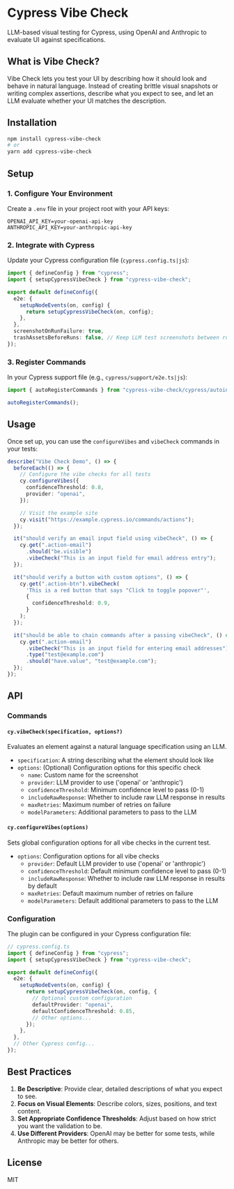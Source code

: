 # Cypress Vibe Check

LLM-based visual testing for Cypress, using OpenAI and Anthropic to evaluate UI against specifications.

## What is Vibe Check?

Vibe Check lets you test your UI by describing how it should look and behave in natural language. Instead of creating brittle visual snapshots or writing complex assertions, describe what you expect to see, and let an LLM evaluate whether your UI matches the description.

## Installation

```bash
npm install cypress-vibe-check
# or
yarn add cypress-vibe-check
```

## Setup

### 1. Configure Your Environment

Create a `.env` file in your project root with your API keys:

```
OPENAI_API_KEY=your-openai-api-key
ANTHROPIC_API_KEY=your-anthropic-api-key
```

### 2. Integrate with Cypress

Update your Cypress configuration file (`cypress.config.ts|js`):

```typescript
import { defineConfig } from "cypress";
import { setupCypressVibeCheck } from "cypress-vibe-check";

export default defineConfig({
  e2e: {
    setupNodeEvents(on, config) {
      return setupCypressVibeCheck(on, config);
    },
  },
  screenshotOnRunFailure: true,
  trashAssetsBeforeRuns: false, // Keep LLM test screenshots between runs
});
```

### 3. Register Commands

In your Cypress support file (e.g., `cypress/support/e2e.ts|js`):

```typescript
import { autoRegisterCommands } from "cypress-vibe-check/cypress/autoinit";

autoRegisterCommands();
```

## Usage

Once set up, you can use the `configureVibes` and `vibeCheck` commands in your tests:

```typescript
describe("Vibe Check Demo", () => {
  beforeEach(() => {
    // Configure the vibe checks for all tests
    cy.configureVibes({
      confidenceThreshold: 0.8,
      provider: "openai",
    });

    // Visit the example site
    cy.visit("https://example.cypress.io/commands/actions");
  });

  it("should verify an email input field using vibeCheck", () => {
    cy.get(".action-email")
      .should("be.visible")
      .vibeCheck("This is an input field for email address entry");
  });

  it("should verify a button with custom options", () => {
    cy.get(".action-btn").vibeCheck(
      'This is a red button that says "Click to toggle popover"',
      {
        confidenceThreshold: 0.9,
      }
    );
  });

  it("should be able to chain commands after a passing vibeCheck", () => {
    cy.get(".action-email")
      .vibeCheck("This is an input field for entering email addresses")
      .type("test@example.com")
      .should("have.value", "test@example.com");
  });
});
```

## API

### Commands

#### `cy.vibeCheck(specification, options?)`

Evaluates an element against a natural language specification using an LLM.

- `specification`: A string describing what the element should look like
- `options`: (Optional) Configuration options for this specific check
  - `name`: Custom name for the screenshot
  - `provider`: LLM provider to use ('openai' or 'anthropic')
  - `confidenceThreshold`: Minimum confidence level to pass (0-1)
  - `includeRawResponse`: Whether to include raw LLM response in results
  - `maxRetries`: Maximum number of retries on failure
  - `modelParameters`: Additional parameters to pass to the LLM

#### `cy.configureVibes(options)`

Sets global configuration options for all vibe checks in the current test.

- `options`: Configuration options for all vibe checks
  - `provider`: Default LLM provider to use ('openai' or 'anthropic')
  - `confidenceThreshold`: Default minimum confidence level to pass (0-1)
  - `includeRawResponse`: Whether to include raw LLM response in results by default
  - `maxRetries`: Default maximum number of retries on failure
  - `modelParameters`: Default additional parameters to pass to the LLM

### Configuration

The plugin can be configured in your Cypress configuration file:

```typescript
// cypress.config.ts
import { defineConfig } from "cypress";
import { setupCypressVibeCheck } from "cypress-vibe-check";

export default defineConfig({
  e2e: {
    setupNodeEvents(on, config) {
      return setupCypressVibeCheck(on, config, {
        // Optional custom configuration
        defaultProvider: "openai",
        defaultConfidenceThreshold: 0.85,
        // Other options...
      });
    },
  },
  // Other Cypress config...
});
```

## Best Practices

1. **Be Descriptive**: Provide clear, detailed descriptions of what you expect to see.
2. **Focus on Visual Elements**: Describe colors, sizes, positions, and text content.
3. **Set Appropriate Confidence Thresholds**: Adjust based on how strict you want the validation to be.
4. **Use Different Providers**: OpenAI may be better for some tests, while Anthropic may be better for others.

## License

MIT
